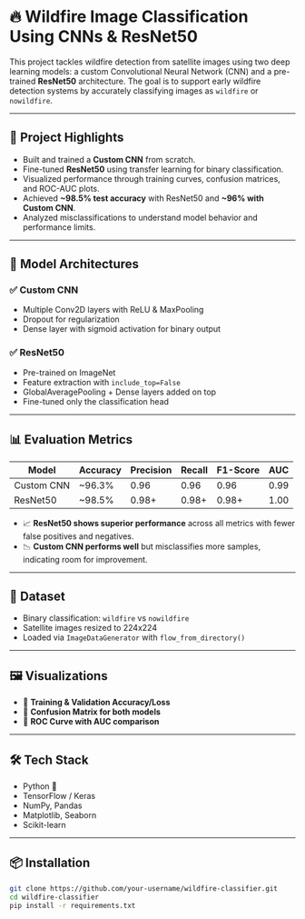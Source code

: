 # 🔥 Wildfire Image Classification Using CNNs & ResNet50

This project tackles wildfire detection from satellite images using two deep learning models: a custom Convolutional Neural Network (CNN) and a pre-trained **ResNet50** architecture. The goal is to support early wildfire detection systems by accurately classifying images as `wildfire` or `nowildfire`.

---

## 📌 Project Highlights

- Built and trained a **Custom CNN** from scratch.
- Fine-tuned **ResNet50** using transfer learning for binary classification.
- Visualized performance through training curves, confusion matrices, and ROC-AUC plots.
- Achieved **~98.5% test accuracy** with ResNet50 and **~96% with Custom CNN**.
- Analyzed misclassifications to understand model behavior and performance limits.

---

## 🧠 Model Architectures

### ✅ Custom CNN
- Multiple Conv2D layers with ReLU & MaxPooling
- Dropout for regularization
- Dense layer with sigmoid activation for binary output

### ✅ ResNet50
- Pre-trained on ImageNet
- Feature extraction with `include_top=False`
- GlobalAveragePooling + Dense layers added on top
- Fine-tuned only the classification head

---

## 📊 Evaluation Metrics

| Model       | Accuracy | Precision | Recall | F1-Score | AUC  |
|-------------|----------|-----------|--------|----------|------|
| Custom CNN  | ~96.3%   | 0.96      | 0.96   | 0.96     | 0.99 |
| ResNet50    | ~98.5%   | 0.98+     | 0.98+  | 0.98+    | 1.00 |

- 📈 **ResNet50 shows superior performance** across all metrics with fewer false positives and negatives.
- 📉 **Custom CNN performs well** but misclassifies more samples, indicating room for improvement.

---

## 📁 Dataset

- Binary classification: `wildfire` vs `nowildfire`
- Satellite images resized to 224x224
- Loaded via `ImageDataGenerator` with `flow_from_directory()`

---

## 🖼️ Visualizations

- 📌 **Training & Validation Accuracy/Loss**
- 📌 **Confusion Matrix for both models**
- 📌 **ROC Curve with AUC comparison**

---

## 🛠️ Tech Stack

- Python 🐍
- TensorFlow / Keras
- NumPy, Pandas
- Matplotlib, Seaborn
- Scikit-learn

---

## 📦 Installation

```bash
git clone https://github.com/your-username/wildfire-classifier.git
cd wildfire-classifier
pip install -r requirements.txt
